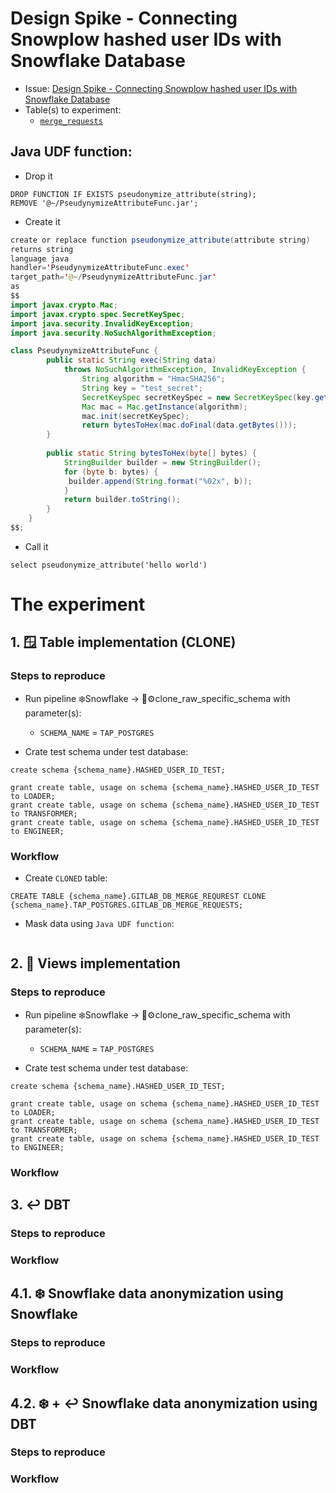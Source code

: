 # Design Spike - Connecting Snowplow hashed user IDs with Snowflake Database

* Issue: [Design Spike - Connecting Snowplow hashed user IDs with Snowflake Database](https://gitlab.com/gitlab-data/analytics/-/issues/12010)
* Table(s) to experiment: 
    * [`merge_requests`](https://gitlab.com/gitlab-org/gitlab/-/blob/master/db/structure.sql?expanded=true&viewer=simple#L17117) 
    
## Java UDF function:
* Drop it
```snowflake
DROP FUNCTION IF EXISTS pseudonymize_attribute(string);
REMOVE '@~/PseudynymizeAttributeFunc.jar';
```
* Create it
```java
create or replace function pseudonymize_attribute(attribute string)
returns string
language java
handler='PseudynymizeAttributeFunc.exec'
target_path='@~/PseudynymizeAttributeFunc.jar'
as
$$
import javax.crypto.Mac;
import javax.crypto.spec.SecretKeySpec;
import java.security.InvalidKeyException;
import java.security.NoSuchAlgorithmException;

class PseudynymizeAttributeFunc {
        public static String exec(String data)
            throws NoSuchAlgorithmException, InvalidKeyException {
                String algorithm = "HmacSHA256";
                String key = "test_secret";
                SecretKeySpec secretKeySpec = new SecretKeySpec(key.getBytes(), algorithm);
                Mac mac = Mac.getInstance(algorithm);
                mac.init(secretKeySpec);
                return bytesToHex(mac.doFinal(data.getBytes()));
        }
        
        public static String bytesToHex(byte[] bytes) {
            StringBuilder builder = new StringBuilder();
            for (byte b: bytes) {
             builder.append(String.format("%02x", b));
            }
            return builder.toString();
        }
    }
$$;
```
* Call it
```snowflake
select pseudonymize_attribute('hello world')
```

# The experiment

## 1. 🪟 Table implementation (CLONE)

### Steps to reproduce 

* Run pipeline ❄️Snowflake -> 🥩⚙clone_raw_specific_schema with parameter(s):
    * `SCHEMA_NAME` = `TAP_POSTGRES` 

* Crate test schema under test database:
```snowflake
create schema {schema_name}.HASHED_USER_ID_TEST;

grant create table, usage on schema {schema_name}.HASHED_USER_ID_TEST to LOADER;
grant create table, usage on schema {schema_name}.HASHED_USER_ID_TEST to TRANSFORMER;
grant create table, usage on schema {schema_name}.HASHED_USER_ID_TEST to ENGINEER;
```

### Workflow

* Create `CLONED` table:
```snowflake
CREATE TABLE {schema_name}.GITLAB_DB_MERGE_REQUREST CLONE {schema_name}.TAP_POSTGRES.GITLAB_DB_MERGE_REQUESTS;
```
* Mask data using `Java UDF function`:
```snowflake

```


## 2. 📝 Views implementation

### Steps to reproduce

* Run pipeline ❄️Snowflake -> 🥩⚙clone_raw_specific_schema with parameter(s):
    * `SCHEMA_NAME` = `TAP_POSTGRES` 

* Crate test schema under test database:
```snowflake
create schema {schema_name}.HASHED_USER_ID_TEST;

grant create table, usage on schema {schema_name}.HASHED_USER_ID_TEST to LOADER;
grant create table, usage on schema {schema_name}.HASHED_USER_ID_TEST to TRANSFORMER;
grant create table, usage on schema {schema_name}.HASHED_USER_ID_TEST to ENGINEER;
```
### Workflow

## 3. ↩️ DBT

### Steps to reproduce
### Workflow

## 4.1. ❄️ Snowflake data anonymization using Snowflake

### Steps to reproduce
### Workflow

## 4.2. ❄️ + ↩️ Snowflake data anonymization using DBT

### Steps to reproduce
### Workflow

